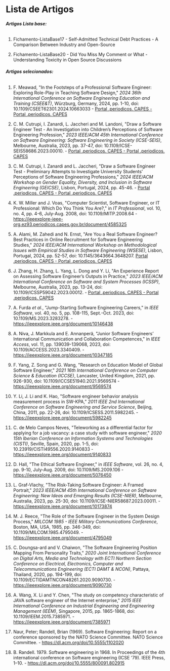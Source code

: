 # **Lista de Artigos**

###### **Artigos Lista base:**

1. Fichamento-ListaBase17 - Self-Admitted Technical Debt Practices - A Comparison Between Industry and Open-Source

2. Fichamento-ListaBase20 - Did You Miss My Comment or What - Understanding Toxicity in Open Source Discussions

###### **Artigos selecionados:**

1. F. Meawad, "In the Footsteps of a Professional Software Engineer: Exploring Role-Play in Teaching Software Design," *2024 36th International Conference on Software Engineering Education and Training (CSEE&T)*, Würzburg, Germany, 2024, pp. 1-10, doi: 10.1109/CSEET62301.2024.10663033 - [Portal .periodicos. CAPES - Portal .periodicos. CAPES](https://ieeexplore-ieee-org.ez93.periodicos.capes.gov.br/document/10663033)

2. C. M. Cutrupi, I. Zanardi, L. Jaccheri and M. Landoni, "Draw a Software Engineer Test - An Investigation into Children’s Perceptions of Software Engineering Profession," *2023 IEEE/ACM 45th International Conference on Software Engineering: Software Engineering in Society (ICSE-SEIS)*, Melbourne, Australia, 2023, pp. 37-47, doi: 10.1109/ICSE-SEIS58686.2023.00010. - [Portal .periodicos. CAPES - Portal .periodicos. CAPES](https://ieeexplore-ieee-org.ez93.periodicos.capes.gov.br/document/10173894)

3. C. M. Cutrupi, I. Zanardi and L. Jaccheri, "Draw a Software Engineer Test - Preliminary Attempts to Investigate University Students’ Perceptions of Software Engineering Professions," *2024 IEEE/ACM Workshop on Gender Equality, Diversity, and Inclusion in Software Engineering (GEICSE)*, Lisbon, Portugal, 2024, pp. 45-46. - [Portal .periodicos. CAPES - Portal .periodicos. CAPES](https://ieeexplore-ieee-org.ez93.periodicos.capes.gov.br/document/10647149)

4. K. W. Miller and J. Voas, "Computer Scientist, Software Engineer, or IT Professional: Which Do You Think You Are?," in *IT Professional*, vol. 10, no. 4, pp. 4-6, July-Aug. 2008, doi: 10.1109/MITP.2008.64 - https://ieeexplore-ieee-org.ez93.periodicos.capes.gov.br/document/4585325

5. A. Alami, M. Zahedi and N. Ernst, "Are You a Real Software Engineer? Best Practices in Online Recruitment for Software Engineering Studies," *2024 IEEE/ACM International Workshop on Methodological Issues with Empirical Studies in Software Engineering (WSESE)*, Lisbon, Portugal, 2024, pp. 52-57, doi: 10.1145/3643664.3648207. [Portal .periodicos. CAPES - Portal .periodicos. CAPES](https://ieeexplore-ieee-org.ez93.periodicos.capes.gov.br/document/10707615)

6. J. Zhang, H. Zhang, L. Yang, L. Dong and Y. Li, "An Experience Report on Assessing Software Engineer’s Outputs in Practice," *2023 IEEE/ACM International Conference on Software and System Processes (ICSSP)*, Melbourne, Australia, 2023, pp. 13-24, doi: 10.1109/ICSSP59042.2023.00012. - [Portal .periodicos. CAPES - Portal .periodicos. CAPES](https://ieeexplore-ieee-org.ez93.periodicos.capes.gov.br/document/10169069)

7. A. Furda *et al*., "Jump-Starting Software Engineering Careers," in *IEEE Software*, vol. 40, no. 5, pp. 108-115, Sept.-Oct. 2023, doi: 10.1109/MS.2023.3283278. - https://ieeexplore.ieee.org/document/10146438 

8. A. Niva, J. Markkula and E. Annanperä, "Junior Software Engineers’ International Communication and Collaboration Competences," in *IEEE Access*, vol. 11, pp. 139039-139068, 2023, doi: 10.1109/ACCESS.2023.3340409. - https://ieeexplore.ieee.org/document/10347185

9. F. Yang, Z. Song and G. Wang, "Research on Education Model of Global Software Engineer," *2021 16th International Conference on Computer Science & Education (ICCSE)*, Lancaster, United Kingdom, 2021, pp. 926-930, doi: 10.1109/ICCSE51940.2021.9569574 - https://ieeexplore.ieee.org/document/9569574

10. Y. Li, J. Li and K. Hao, "Software engineer behavior analysis measurement process in SW-KPA," *2011 IEEE 2nd International Conference on Software Engineering and Service Science*, Beijing, China, 2011, pp. 22-26, doi: 10.1109/ICSESS.2011.5982245. - https://ieeexplore.ieee.org/document/5982245

11. C. de Melo Campos Neves, "Teleworking as a differential factor for applying for a job vacancy: a case study with software engineer," *2020 15th Iberian Conference on Information Systems and Technologies (CISTI)*, Seville, Spain, 2020, pp. 1-5, doi: 10.23919/CISTI49556.2020.9140833 - https://ieeexplore.ieee.org/document/9140833

12. D. Hall, "The Ethical Software Engineer," in *IEEE Software*, vol. 26, no. 4, pp. 9-10, July-Aug. 2009, doi: 10.1109/MS.2009.106 - https://ieeexplore.ieee.org/document/5076450

13. L. Graf-Vlachy, "The Risk-Taking Software Engineer: A Framed Portrait," *2023 IEEE/ACM 45th International Conference on Software Engineering: New Ideas and Emerging Results (ICSE-NIER)*, Melbourne, Australia, 2023, pp. 25-30, doi: 10.1109/ICSE-NIER58687.2023.00011. - https://ieeexplore.ieee.org/document/10173874

14. M. J. Reece, "The Role of the Software Engineer in the System Design Process," *MILCOM 1985 - IEEE Military Communications Conference*, Boston, MA, USA, 1985, pp. 346-349, doi: 10.1109/MILCOM.1985.4795049. - https://ieeexplore.ieee.org/document/4795049

15. C. Doungsa-ard and V. Chaiwon, "The Software Engineering Position Mapping From Personality Traits," *2020 Joint International Conference on Digital Arts, Media and Technology with ECTI Northern Section Conference on Electrical, Electronics, Computer and Telecommunications Engineering (ECTI DAMT & NCON)*, Pattaya, Thailand, 2020, pp. 194-199, doi: 10.1109/ECTIDAMTNCON48261.2020.9090730. - https://ieeexplore.ieee.org/document/9090730

16. A. Wang, X. Li and Y. Chen, "The study on competency characteristic of JAVA software engineer of the Internet enterprise," *2015 IEEE International Conference on Industrial Engineering and Engineering Management (IEEM)*, Singapore, 2015, pp. 1865-1868, doi: 10.1109/IEEM.2015.7385971. - https://ieeexplore.ieee.org/document/7385971

17. Naur, Peter; Randell, Brian (1969). Software Engineering: Report on a conference sponsored by the NATO Science Committee. NATO Science Committee. - https://dl.acm.org/doi/10.5555/1102020

18. B. Randell. 1979. Software engineering in 1968. In Proceedings of the 4th international conference on Software engineering (ICSE '79). IEEE Press, 1–10. - https://dl.acm.org/doi/10.5555/800091.802915
